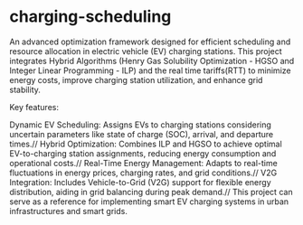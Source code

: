 # charging-scheduling

An advanced optimization framework designed for efficient scheduling and resource allocation in electric vehicle (EV) charging stations. This project integrates Hybrid Algorithms (Henry Gas Solubility Optimization - HGSO and Integer Linear Programming - ILP) and the real time tariffs(RTT) to minimize energy costs, improve charging station utilization, and enhance grid stability.

Key features:

Dynamic EV Scheduling: Assigns EVs to charging stations considering uncertain parameters like state of charge (SOC), arrival, and departure times.//
Hybrid Optimization: Combines ILP and HGSO to achieve optimal EV-to-charging station assignments, reducing energy consumption and operational costs.//
Real-Time Energy Management: Adapts to real-time fluctuations in energy prices, charging rates, and grid conditions.//
V2G Integration: Includes Vehicle-to-Grid (V2G) support for flexible energy distribution, aiding in grid balancing during peak demand.//
This project can serve as a reference for implementing smart EV charging systems in urban infrastructures and smart grids.
